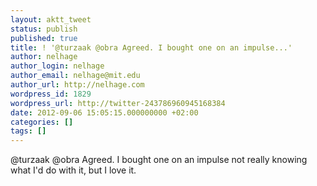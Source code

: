 ```yaml
---
layout: aktt_tweet
status: publish
published: true
title: ! '@turzaak @obra Agreed. I bought one on an impulse...'
author: nelhage
author_login: nelhage
author_email: nelhage@mit.edu
author_url: http://nelhage.com
wordpress_id: 1829
wordpress_url: http://twitter-243786960945168384
date: 2012-09-06 15:05:15.000000000 +02:00
categories: []
tags: []
---
```

@turzaak @obra Agreed. I bought one on an impulse not really knowing what I'd do with it, but I love it.
